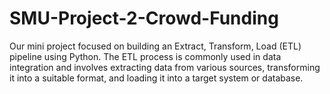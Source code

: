 # SMU-Project-2-Crowd-Funding
Our mini project focused on building an Extract, Transform, Load (ETL) pipeline using Python. The ETL process is commonly used in data integration and involves extracting data from various sources, transforming it into a suitable format, and loading it into a target system or database.
